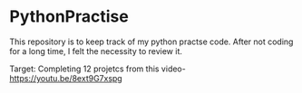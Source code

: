 # PythonPractise
This repository is to keep track of my python practse code. After not coding for a long time, I felt the necessity to review it.

Target: Completing 12 projetcs from this video- https://youtu.be/8ext9G7xspg
